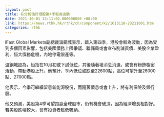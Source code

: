```yaml
---
layout: post
title: 有分析估計港股第4季較為波動
date: 2021-10-01 13:11:02.000000000 +08:00
link: https://news.rthk.hk/rthk/ch/component/k2/1613110-20211001.htm
categories: rthk
---
```


iFast Global Markets副總裁溫鋼城表示，踏入第四季，港股會較為波動，因為受到多個因素影響，包括美國債務上限爭議、聯儲局或會宣布削減買債、美股企業盈利、恒大債務危機，內地停電限產等。

溫鋼城認為，恒指在10月初或下試低位，其後隨著壞消息消退，或會有粉飾櫥窗活動，帶動港股上升。他預計，季內低位或跌至22600點，高位可望升至26000點、27000點。

他表示，今季可繼續留意新能源股份，而隨著債息或會上升，將有利保險及銀行股。

他又預測，美股第4季可望跑贏全球股市，仍有機會破頂，因為經濟增長相對好。若美股跌幅較大，會有投資者趁低吸納。
